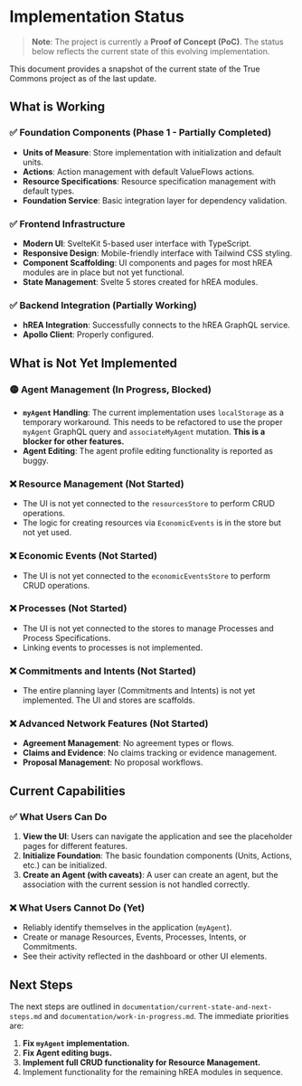 # Implementation Status

> **Note**: The project is currently a **Proof of Concept (PoC)**. The status below reflects the current state of this evolving implementation.

This document provides a snapshot of the current state of the True Commons project as of the last update.

## What is Working

### ✅ Foundation Components (Phase 1 - Partially Completed)
- **Units of Measure**: Store implementation with initialization and default units.
- **Actions**: Action management with default ValueFlows actions.
- **Resource Specifications**: Resource specification management with default types.
- **Foundation Service**: Basic integration layer for dependency validation.

### ✅ Frontend Infrastructure
- **Modern UI**: SvelteKit 5-based user interface with TypeScript.
- **Responsive Design**: Mobile-friendly interface with Tailwind CSS styling.
- **Component Scaffolding**: UI components and pages for most hREA modules are in place but not yet functional.
- **State Management**: Svelte 5 stores created for hREA modules.

### ✅ Backend Integration (Partially Working)
- **hREA Integration**: Successfully connects to the hREA GraphQL service.
- **Apollo Client**: Properly configured.

## What is Not Yet Implemented

### 🟡 Agent Management (In Progress, Blocked)
- **`myAgent` Handling**: The current implementation uses `localStorage` as a temporary workaround. This needs to be refactored to use the proper `myAgent` GraphQL query and `associateMyAgent` mutation. **This is a blocker for other features.**
- **Agent Editing**: The agent profile editing functionality is reported as buggy.

### ❌ Resource Management (Not Started)
- The UI is not yet connected to the `resourcesStore` to perform CRUD operations.
- The logic for creating resources via `EconomicEvents` is in the store but not yet used.

### ❌ Economic Events (Not Started)
- The UI is not yet connected to the `economicEventsStore` to perform CRUD operations.

### ❌ Processes (Not Started)
- The UI is not yet connected to the stores to manage Processes and Process Specifications.
- Linking events to processes is not implemented.

### ❌ Commitments and Intents (Not Started)
- The entire planning layer (Commitments and Intents) is not yet implemented. The UI and stores are scaffolds.

### ❌ Advanced Network Features (Not Started)
- **Agreement Management**: No agreement types or flows.
- **Claims and Evidence**: No claims tracking or evidence management.
- **Proposal Management**: No proposal workflows.

## Current Capabilities

### ✅ What Users Can Do
1. **View the UI**: Users can navigate the application and see the placeholder pages for different features.
2. **Initialize Foundation**: The basic foundation components (Units, Actions, etc.) can be initialized.
3. **Create an Agent (with caveats)**: A user can create an agent, but the association with the current session is not handled correctly.

### ❌ What Users Cannot Do (Yet)
- Reliably identify themselves in the application (`myAgent`).
- Create or manage Resources, Events, Processes, Intents, or Commitments.
- See their activity reflected in the dashboard or other UI elements.

## Next Steps

The next steps are outlined in `documentation/current-state-and-next-steps.md` and `documentation/work-in-progress.md`. The immediate priorities are:
1.  **Fix `myAgent` implementation.**
2.  **Fix Agent editing bugs.**
3.  **Implement full CRUD functionality for Resource Management.**
4.  Implement functionality for the remaining hREA modules in sequence. 